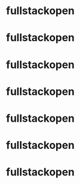 # fullstackopen
# fullstackopen
# fullstackopen
# fullstackopen
# fullstackopen
# fullstackopen
# fullstackopen
